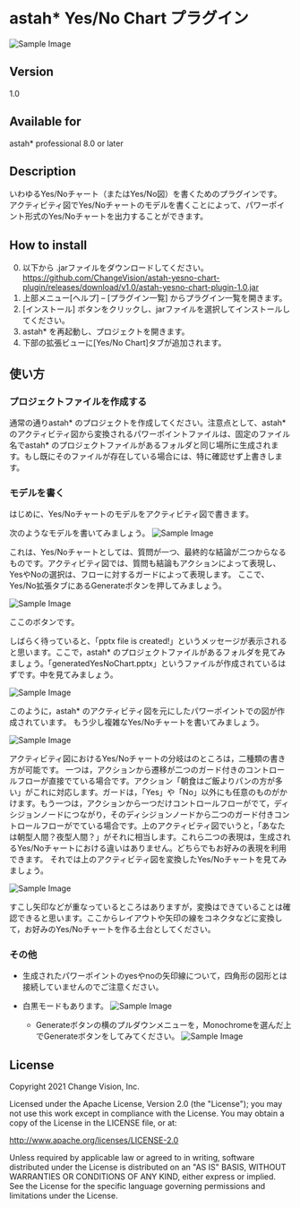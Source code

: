 astah* Yes/No Chart プラグイン
===============================
![Sample Image](doc/yesnochart.png)

Version
----------------
1.0

Available for
----------------
astah* professional 8.0 or later

Description
----------------
いわゆるYes/Noチャート（またはYes/No図）を書くためのプラグインです。
アクティビティ図でYes/Noチャートのモデルを書くことによって、パワーポイント形式のYes/Noチャートを出力することができます。

How to install
----------------

0. 以下から .jarファイルをダウンロードしてください。
   https://github.com/ChangeVision/astah-yesno-chart-plugin/releases/download/v1.0/astah-yesno-chart-plugin-1.0.jar
1. 上部メニュー[ヘルプ] – [プラグイン一覧] からプラグイン一覧を開きます。
2. [インストール] ボタンをクリックし、jarファイルを選択してインストールしてください。
3. astah* を再起動し、プロジェクトを開きます。
4. 下部の拡張ビューに[Yes/No Chart]タブが追加されます。

使い方
----------------
### プロジェクトファイルを作成する
通常の通りastah* のプロジェクトを作成してください。注意点として、astah* のアクティビティ図から変換されるパワーポイントファイルは、固定のファイル名でastah* のプロジェクトファイルがあるフォルダと同じ場所に生成されます。もし既にそのファイルが存在している場合には、特に確認せず上書きします。
### モデルを書く
はじめに、Yes/Noチャートのモデルをアクティビティ図で書きます。

次のようなモデルを書いてみましょう。
![Sample Image](doc/image01.png)

これは、Yes/Noチャートとしては、質問が一つ、最終的な結論が二つからなるものです。アクティビティ図では、質問も結論もアクションによって表現し、YesやNoの選択は、フローに対するガードによって表現します。
ここで、Yes/No拡張タブにあるGenerateボタンを押してみましょう。

![Sample Image](doc/image02.png)

ここのボタンです。

しばらく待っていると、「pptx file is created!」というメッセージが表示されると思います。ここで，astah* のプロジェクトファイルがあるフォルダを見てみましょう。「generatedYesNoChart.pptx」というファイルが作成されているはずです。中を見てみましょう。

![Sample Image](doc/image03-1.png)

このように，astah* のアクティビティ図を元にしたパワーポイントでの図が作成されています。
もう少し複雑なYes/Noチャートを書いてみましょう。


![Sample Image](doc/image04.png)

アクティビティ図におけるYes/Noチャートの分岐はのところは，二種類の書き方が可能です。
一つは，アクションから遷移が二つのガード付きのコントロールフローが直接でている場合です。アクション「朝食はご飯よりパンの方が多い」がこれに対応します。ガードは，「Yes」や「No」以外にも任意のものがかけます。もう一つは，アクションから一つだけコントロールフローがでて，ディシジョンノードにつながり，そのディシジョンノードから二つのガード付きコントロールフローがでている場合です。上のアクティビティ図でいうと，「あなたは朝型人間？夜型人間？」がそれに相当します。これら二つの表現は，生成されるYes/Noチャートにおける違いはありません。どちらでもお好みの表現を利用できます。
それでは上のアクティビティ図を変換したYes/Noチャートを見てみましょう。

![Sample Image](doc/image05.png)

すこし矢印などが重なっているところはありますが，変換はできていることは確認できると思います。ここからレイアウトや矢印の線をコネクタなどに変換して，お好みのYes/Noチャートを作る土台としてください。

### その他
* 生成されたパワーポイントのyesやnoの矢印線について，四角形の図形とは接続していませんのでご注意ください。
* 白黒モードもあります。
![Sample Image](doc/image07-1.png)

    - Generateボタンの横のプルダウンメニューを，Monochromeを選んだ上でGenerateボタンをしてみてください。
![Sample Image](doc/image06.png)

License
---------------
Copyright 2021 Change Vision, Inc.

Licensed under the Apache License, Version 2.0 (the "License");
you may not use this work except in compliance with the License.
You may obtain a copy of the License in the LICENSE file, or at:

<http://www.apache.org/licenses/LICENSE-2.0>

Unless required by applicable law or agreed to in writing, software
distributed under the License is distributed on an "AS IS" BASIS,
WITHOUT WARRANTIES OR CONDITIONS OF ANY KIND, either express or implied.
See the License for the specific language governing permissions and
limitations under the License.



